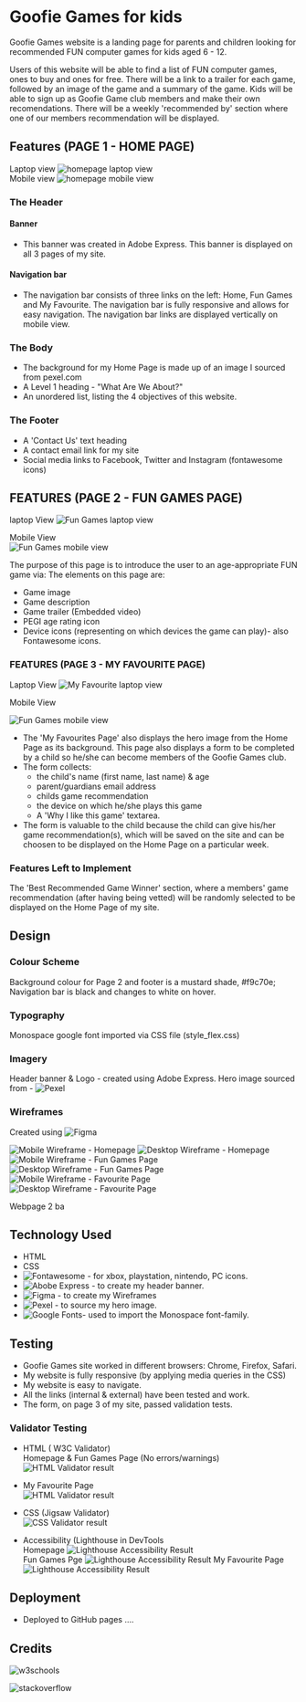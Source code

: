 # Goofie Games for kids
Goofie Games website is a landing page for parents and children looking for recommended FUN computer games for kids aged 6 - 12.

Users of this website will be able to find a list of FUN computer games, ones to buy and ones for free. There will be a link to a trailer for each game, followed by an image of the game and a summary of the game. Kids will be able to sign up as Goofie Game club members and make their own recomendations. There will be a weekly 'recommended by' section where one of our members recommendation will be displayed.

## Features (PAGE 1 - HOME PAGE)  
Laptop view
![homepage laptop view](docs/home-laptop.PNG)  
Mobile view
![homepage mobile view](docs/home-mobile.PNG)  

### The Header

#### Banner
- This banner was created in Adobe Express. This banner is displayed on all 3 pages of my site.

#### Navigation bar
- The navigation bar consists of three links on the left: Home, Fun Games and My Favourite. The navigation bar is fully responsive and allows for easy navigation. The navigation bar links are displayed vertically on mobile view.

### The Body
- The background for my Home Page is made up of an image I sourced from pexel.com
- A Level 1 heading -  "What Are We About?"
- An unordered list, listing the 4 objectives of this website.

### The Footer
- A 'Contact Us' text heading
- A contact email link for my site
- Social media links to Facebook, Twitter and Instagram (fontawesome icons)



## FEATURES (PAGE 2 - FUN GAMES PAGE)
laptop View
![Fun Games laptop view](docs/fungames-laptop.PNG)  
  
    
 Mobile View   
![Fun Games mobile view](docs/fungames-mobile.PNG)  

The purpose of this page is to introduce the user to an age-appropriate FUN game via:
The elements on this page are:
- Game image
- Game description
- Game trailer (Embedded video)
- PEGI age rating icon
- Device icons (representing on which devices the game can play)- also Fontawesome icons. 

### FEATURES (PAGE 3 - MY FAVOURITE PAGE)  

  Laptop View 
![My Favourite laptop view](docs/myfavourite-laptop.PNG)  
  
  Mobile View  
    
![Fun Games mobile view](docs/fungames-mobile.PNG)
  

- The 'My Favourites Page' also displays the hero image from the Home Page as its background.  This page also displays a form to be completed by a child so he/she can become members of the Goofie Games club.
- The form collects:
    - the child's name (first name, last name) & age
    - parent/guardians email address
    - childs game recommendation
    - the device on which he/she plays this game
    - A 'Why I like this game' textarea.
- The form is valuable to the child because the child can give his/her game recommendation(s), which will be saved on the site and can be choosen to be displayed on the Home Page on a particular week.

### Features Left to Implement
The 'Best Recommended Game Winner' section, where a members' game recommendation (after having being vetted) will be randomly selected to be displayed on the Home Page of my site.  

## Design 
### Colour Scheme
Background colour for Page 2 and footer is a mustard shade, #f9c70e;
Navigation bar is black and changes to white on hover.

### Typography  
Monospace google font imported via CSS file (style_flex.css)

### Imagery  
Header banner & Logo - created using Adobe Express.
Hero image sourced from - ![Pexel](https://www.pexels.com/royalty-free-images/)  
### Wireframes
Created using ![Figma](https://www.figma.com/)  

![Mobile Wireframe - Homepage](images/wireframes1.png)
![Desktop Wireframe - Homepage](images/wireframes2.png)  
![Mobile Wireframe - Fun Games Page](images/wireframes3.png)  
![Desktop Wireframe - Fun Games Page](images/wireframes4.png)  
![Mobile Wireframe - Favourite Page](images/wireframes5.png)
![Desktop Wireframe - Favourite Page](images/wireframes6.png)

 
Webpage 2 ba
## Technology Used
- HTML
- CSS
- ![Fontawesome](https://fontawesome.com/) - for xbox, playstation, nintendo, PC icons.
- ![Abobe Express](https://www.adobe.com/express/) - to create my header banner.
- ![Figma](https://www.figma.com/) - to create my Wireframes  
- ![Pexel](https://www.pexels.com/royalty-free-images/) - to source my hero image.  
- ![Google Fonts](https://fonts.google.com/)- used to import the Monospace font-family.  



## Testing
- Goofie Games site worked in different browsers: Chrome, Firefox, Safari.
- My website is fully responsive (by applying media queries in the CSS)
- My website is easy to navigate.
- All the links (internal & external) have been tested and work.
- The form, on page 3 of my site, passed validation tests.


### Validator Testing
- HTML ( W3C Validator)  
Homepage & Fun Games Page (No errors/warnings)  
![HTML Validator result](docs/html-error-myfavourite.PNG)



- My Favourite Page  
![HTML Validator result](docs/html-error-myfavourite.PNG)


- CSS (Jigsaw Validator)  
![CSS Validator result](docs/css-validation-results.PNG)

- Accessibility (Lighthouse in DevTools  
Homepage
![Lighthouse Accessibility Result](docs/lighthouse-homepage.PNG)  
Fun Games Pge 
![Lighthouse Accessibility Result](docs/lighthouse-fungames.PNG)
My Favourite Page  
![Lighthouse Accessibility Result](docs/lighthouse-formpage.PNG)

## Deployment
- Deployed to GitHub pages ....

## Credits  
![w3schools](https://www.w3schools.com/)  

![stackoverflow](https://stackoverflow.com/)  

